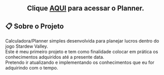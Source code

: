 <h2 align="center">
Clique <a href="https://pinnaleo.github.io/calculadoraStardewValley/">AQUI</a> para acessar o Planner.
</h2>

## :clipboard: Sobre o Projeto
Calculadora/Planner simples desenvolvida para planejar lucros dentro do jogo Stardew Valley.<br> 
Este é meu primeiro projeto e tem como finalidade colocar em prática os conhecimentos adquiridos até a presente data.<br>
Pretendo ir atualizando e implementando os conhecimentos que eu for adquirindo com o tempo.
